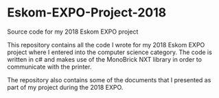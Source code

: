 # Eskom-EXPO-Project-2018
Source code for my 2018 Eskom EXPO project

This repository contains all the code I wrote for my 2018 Eskom EXPO project where I entered into the computer science category.
The code is written in c# and makes use of the MonoBrick NXT library in order to communicate with the printer.

The repository also contains some of the documents that I presented as part of my project during the 2018 EXPO.
